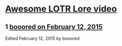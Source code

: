 # [Awesome LOTR Lore video](https://community.fantasyflightgames.com/topic/134741-awesome-lotr-lore-video/)

## 1 [booored on February 12, 2015](https://community.fantasyflightgames.com/topic/134741-awesome-lotr-lore-video/?do=findComment&comment=1446045)


Edited February 12, 2015 by booored

